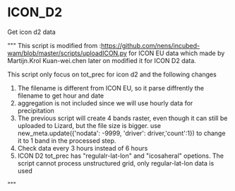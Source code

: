 # ICON_D2
Get icon d2 data 

"""
This script is modified from :https://github.com/nens/incubed-wam/blob/master/scripts/uploadICON.py for ICON EU data which made by Martijn.Krol
Kuan-wei.chen later on modified it for ICON D2 data.

This script only focus on tot_prec for icon d2 and the following changes

1. The filename is different from ICON EU, so it parse diffrently the filename to get hour and date 
2. aggregation is not included since we will use hourly data for precipitation
3. The previous script will create 4 bands raster, even though it can still be uploaded to Lizard, but the file size is bigger.
 use new_meta.update({'nodata': -9999, 'driver': driver,'count':1}) to change it to 1 band in the processed step.
4. Check data every 3 hours instead of 6 hours
5. ICON D2 tot_prec has "regulalr-lat-lon" and "icosaheral" opetions. 
The script cannot process unstructured grid, only regular-lat-lon data is used


"""
